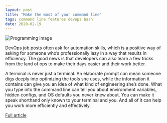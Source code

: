 ```yaml
---
layout: post
title: "Make the most of your command line"
tags: command line features devops bash
date: 2020-02-19
---
```


![Programming image](https://149351115.v2.pressablecdn.com/wp-content/uploads/2020/02/iStock-519162052-944x630.jpg)

DevOps job posts often ask for automation skills, which is a positive way of asking for someone who’s 
professionally lazy in a way that results in efficiency. The good news is that developers can also 
learn a few tricks from the land of ops to make their days easier and their work better.

A terminal is never just a terminal. An elaborate prompt can mean someone digs deeply into optimizing 
the tools she uses, while the information it contains can give you an idea of what kind of engineering 
she’s done. What you type into the command line can tell you about environment variables, hidden configs, 
and OS defaults you never knew about. You can make it speak shorthand only known to your terminal and 
you. And all of it can help you work more efficiently and effectively. 

[Full article](https://stackoverflow.blog/2020/02/12/when-laziness-is-efficient-make-the-most-of-your-command-line/)
